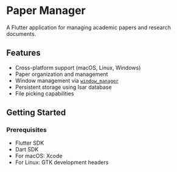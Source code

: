 # Paper Manager

A Flutter application for managing academic papers and research documents.

## Features

- Cross-platform support (macOS, Linux, Windows)
- Paper organization and management
- Window management via [`window_manager`](macos/Flutter/ephemeral/Flutter.framework/Headers/FlutterViewController.h)
- Persistent storage using Isar database
- File picking capabilities

## Getting Started

### Prerequisites

- Flutter SDK
- Dart SDK
- For macOS: Xcode
- For Linux: GTK development headers